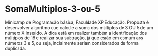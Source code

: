 # SomaMultiplos-3-ou-5
Minicamp de Programação básica, Faculdade XP Educação. Proposta é desenvolver algoritmo que calcule a soma dos múltiplos de 3 OU 5 de um número X inserido. A dica está em realizar também a identificação dos múltiplos de 15 e realizar sua subtração, já que estão em comum aos números 3 e 5, ou seja, incialmente seriam considerados de forma duplicada.
